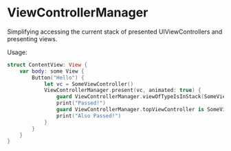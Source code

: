 # ViewControllerManager

Simplifying accessing the current stack of presented UIViewControllers and presenting views.

Usage:

```swift
struct ContentView: View {
    var body: some View {
        Button("Hello") {
            let vc = SomeViewController()
            ViewControllerManager.present(vc, animated: true) {
                guard ViewControllerManager.viewOfTypeIsInStack(SomeViewController.self) else { return }
                print("Passed!")
                guard ViewControllerManager.topViewController is SomeViewController else { return }
                print("Also Passed!")
            }
        }
    }
}
```

